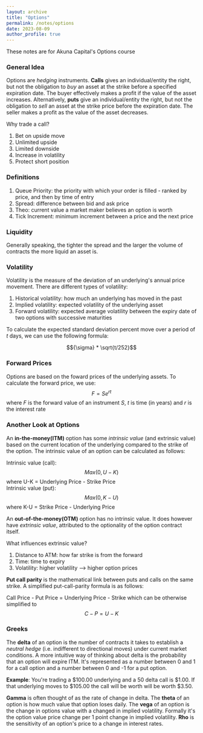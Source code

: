 ```yaml
---
layout: archive
title: "Options"
permalink: /notes/options
date: 2023-08-09
author_profile: true
---
```


These notes are for Akuna Capital's Options course

### General Idea

Options are _hedging_ instruments. **Calls** gives an individual/entity the right, but not the obligation to _buy_ an asset at the strike before a specified expiration date. The buyer effectively makes a profit if the value of the asset increases. Alternatively, **puts** give an individual/entity the right, but not the obligation to _sell_ an asset at the strike price before the expiration date. The seller makes a profit as the value of the asset decreases. 

Why trade a call?

1. Bet on upside move
2. Unlimited upside 
3. Limited downside
4. Increase in volatility
5. Protect short position  

### Definitions

1. Queue Priority: the priority with which your order is filled - ranked by price, and then by time of entry  
2. Spread: difference between bid and ask price  
3. Theo: current value a market maker believes an option is worth  
4. Tick Increment: minimum increment between a price and the next price

### Liquidity

Generally speaking, the tighter the spread and the larger the volume of contracts the more liquid an asset is.

### Volatility

Volatility is the measure of the deviation of an underlying's annual price movement. There are different types of volatility:  

1. Historical volatility: how much an underlying has moved in the past
2. Implied volatility: expected volatility of the underlying asset
3. Forward volatility: expected average volatility between the expiry date of two options with successive maturities  

To calculate the expected standard deviation percent move over a period of $t$ days, we can use the following formula:  

$${\sigma} * \sqrt{t/252}$$ 

### Forward Prices 

Options are based on the foward prices of the underlying assets. To calculate the forward price, we use: $$F = Se^{rt}$$ where $F$ is the forward value of an instrument $S$, $t$ is time (in years) and $r$ is the interest rate

### Another Look at Options

An **in-the-money(ITM)** option has some _intrinsic value_ (and extrinsic value) based on the current location of the underlying compared to the strike of the option. The intrinsic value of an option can be calculated as follows:

Intrinsic value (call): $$Max(0, U-K)$$ where U-K = Underlying Price - Strike Price  
Intrinsic value (put): $$Max(0, K-U)$$ where K-U = Strike Price - Underlying Price

An **out-of-the-money(OTM)** option has no intrinsic value. It does however have _extrinsic value_, attributed to the optionality of the option contract itself.

What influences extrinsic value?

1. Distance to ATM: how far strike is from the forward
2. Time: time to expiry
3. Volatility: higher volatility --> higher option prices

**Put call parity** is the mathematical link between puts and calls on the same strike. A simplified put-call-parity formula is as follows:

Call Price - Put Price = Underlying Price - Strike which can be otherwise simplified to $$C-P = U-K$$

### Greeks

The **delta** of an option is the number of contracts it takes to establish a _neutral hedge_ (i.e. indifferent to directional moves) under current market conditions. A more intuitive way of thinking about delta is the probability that an option will expire ITM. It's represented as a number between 0 and 1 for a call option and a number between 0 and -1 for a put option. 

**Example**: You're trading a $100.00 underlying and a 50 delta call is $1.00. If that underlying moves to $105.00 the call will be worth will be worth $3.50.

**Gamma** is often thought of as the rate of change in delta. The **theta** of an option is how much value that option loses daily. The **vega** of an option is the change in options value with a changed in implied volatility. Formally it's the option value price change per 1 point change in implied volatility. **Rho** is the sensitivity of an option's price to a change in interest rates. 